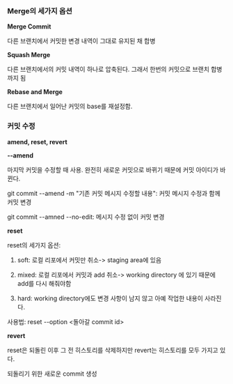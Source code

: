 ### Merge의 세가지 옵션

**Merge Commit**

다른 브랜치에서 커밋한 변경 내역이 그대로 유지된 채 합병

**Squash Merge**

다른 브랜치에서의 커밋 내역이 하나로 압축된다. 그래서 한번의 커밋으로 브랜치 합병까지 됨

**Rebase and Merge**

다른 브랜치에서 일어난 커밋의 base를 재설정함.

### 커밋 수정

**amend, reset, revert**

**--amend**

마지막 커밋을 수정할 때 사용. 완전히 새로운 커밋으로 바뀌기 때문에 커밋 아이디가 바뀐다.

git commit --amend -m "기존 커밋 메시지 수정할 내용": 커밋 메시지 수정과 함께 커밋 변경

git commit --amned --no-edit: 메시지 수정 없이 커밋 변경

**reset**

reset의 세가지 옵션:

1. soft: 로컬 리포에서 커밋만 취소-> staging area에 있음

2. mixed: 로컬 리포에서 커밋과 add 취소-> working directory 에 있기 때문에 add를 다시 해줘야함

3. hard: working directory에도 변경 사항이 남지 않고 아예 작업한 내용이 사라진다.

사용법: reset --option <돌아갈 commit id>

**revert**

reset은 되돌린 이후 그 전 히스토리를 삭제하지만 revert는 히스토리를 모두 가지고 있다.

되돌리기 위한 새로운 commit 생성
